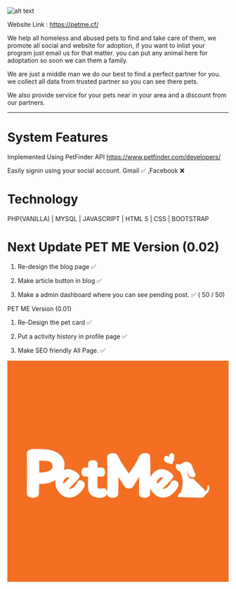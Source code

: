 ![alt text](https://raw.githubusercontent.com/JoemarDev/Petme/master/assets/images/logo/logo.png)


Website Link : https://petme.cf/

We help all homeless and abused pets to find and take care of them, we promote all social and website for adoption, if you want to inlist your program just email us for that matter. you can put any animal here for adoptation so soon we can them a family.

We are just a middle man we do our best to find a perfect partner for you. we collect all data from trusted partner so you can see there pets.

We also provide service for your pets near in your area and a discount from our partners.
_______________________________________________________________

# System Features

Implemented Using PetFinder API
https://www.petfinder.com/developers/

Easily signin using your social account. 
Gmail ✅ ,Facebook ❌

# Technology
PHP(VANILLA) | MYSQL | JAVASCRIPT | HTML 5 | CSS |  BOOTSTRAP

# Next Update PET ME Version (0.02)

1. Re-design the blog page ✅

2. Make article button in blog ✅

3. Make a admin dashboard where you can see pending post. ✅ ( 50 / 50)


PET ME Version (0.01)


1. Re-Design the pet card ✅

2. Put a activity history in profile page ✅

3. Make SEO friendly All Page. ✅

![alt text](https://raw.githubusercontent.com/JoemarDev/Petme/master/assets/images/background/blog-place-holder.jpg)


